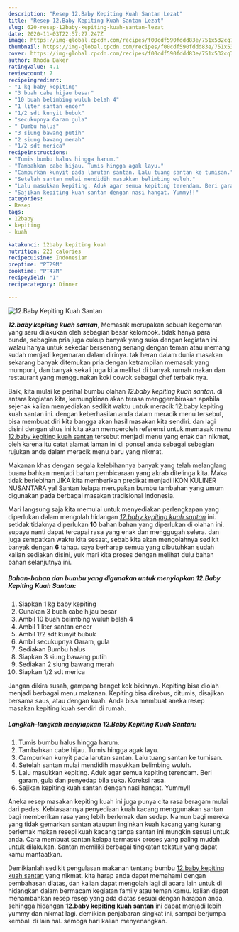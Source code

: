 ```yaml
---
description: "Resep 12.Baby Kepiting Kuah Santan Lezat"
title: "Resep 12.Baby Kepiting Kuah Santan Lezat"
slug: 620-resep-12baby-kepiting-kuah-santan-lezat
date: 2020-11-03T22:57:27.247Z
image: https://img-global.cpcdn.com/recipes/f00cdf590fddd83e/751x532cq70/12baby-kepiting-kuah-santan-foto-resep-utama.jpg
thumbnail: https://img-global.cpcdn.com/recipes/f00cdf590fddd83e/751x532cq70/12baby-kepiting-kuah-santan-foto-resep-utama.jpg
cover: https://img-global.cpcdn.com/recipes/f00cdf590fddd83e/751x532cq70/12baby-kepiting-kuah-santan-foto-resep-utama.jpg
author: Rhoda Baker
ratingvalue: 4.1
reviewcount: 7
recipeingredient:
- "1 kg baby kepiting"
- "3 buah cabe hijau besar"
- "10 buah belimbing wuluh belah 4"
- "1 liter santan encer"
- "1/2 sdt kunyit bubuk"
- "secukupnya Garam gula"
- " Bumbu halus"
- "3 siung bawang putih"
- "2 siung bawang merah"
- "1/2 sdt merica"
recipeinstructions:
- "Tumis bumbu halus hingga harum."
- "Tambahkan cabe hijau. Tumis hingga agak layu."
- "Campurkan kunyit pada larutan santan. Lalu tuang santan ke tumisan."
- "Setelah santan mulai mendidih masukkan belimbing wuluh."
- "Lalu masukkan kepiting. Aduk agar semua kepiting terendam. Beri garam, gula dan penyedap bila suka. Koreksi rasa."
- "Sajikan kepiting kuah santan dengan nasi hangat. Yummy!!"
categories:
- Resep
tags:
- 12baby
- kepiting
- kuah

katakunci: 12baby kepiting kuah 
nutrition: 223 calories
recipecuisine: Indonesian
preptime: "PT29M"
cooktime: "PT47M"
recipeyield: "1"
recipecategory: Dinner

---
```



![12.Baby Kepiting Kuah Santan](https://img-global.cpcdn.com/recipes/f00cdf590fddd83e/751x532cq70/12baby-kepiting-kuah-santan-foto-resep-utama.jpg)

<b><i>12.baby kepiting kuah santan</i></b>, Memasak merupakan sebuah kegemaran yang seru dilakukan oleh sebagian besar kelompok. tidak hanya para bunda, sebagian pria juga cukup banyak yang suka dengan kegiatan ini. walau hanya untuk sekedar bersenang senang dengan teman atau memang sudah menjadi kegemaran dalam dirinya. tak heran dalam dunia masakan sekarang banyak ditemukan pria dengan ketrampilan memasak yang mumpuni, dan banyak sekali juga kita melihat di banyak rumah makan dan restaurant yang menggunakan koki cowok sebagai chef terbaik nya.

Baik, kita mulai ke perihal bumbu olahan <i>12.baby kepiting kuah santan</i>. di antara kegiatan kita, kemungkinan akan terasa menggembirakan apabila sejenak kalian menyediakan sedikit waktu untuk meracik 12.baby kepiting kuah santan ini. dengan keberhasilan anda dalam meracik menu tersebut, bisa membuat diri kita bangga akan hasil masakan kita sendiri. dan lagi disini dengan situs ini kita akan memperoleh referensi untuk memasak menu <u>12.baby kepiting kuah santan</u> tersebut menjadi menu yang enak dan nikmat, oleh karena itu catat alamat laman ini di ponsel anda sebagai sebagian rujukan anda dalam meracik menu baru yang nikmat.

Makanan khas dengan segala kelebihannya banyak yang telah melanglang buana bahkan menjadi bahan pembicaraan yang akrab ditelinga kita. Maka tidak berlebihan JIKA kita memberikan predikat menjadi IKON KULINER NUSANTARA ya! Santan kelapa merupakan bumbu tambahan yang umum digunakan pada berbagai masakan tradisional Indonesia.


Mari langsung saja kita memulai untuk menyediakan perlengkapan yang diperlukan dalam mengolah hidangan <u><i>12.baby kepiting kuah santan</i></u> ini. setidak tidaknya diperlukan <b>10</b> bahan bahan yang diperlukan di olahan ini. supaya nanti dapat tercapai rasa yang enak dan menggugah selera. dan juga sempatkan waktu kita sesaat, sebab kita akan mengolahnya sedikit banyak dengan <b>6</b> tahap. saya berharap semua yang dibutuhkan sudah kalian sediakan disini, yuk mari kita proses dengan melihat dulu bahan bahan selanjutnya ini.

<!--inarticleads1-->

##### Bahan-bahan dan bumbu yang digunakan untuk menyiapkan 12.Baby Kepiting Kuah Santan:

1. Siapkan 1 kg baby kepiting
1. Gunakan 3 buah cabe hijau besar
1. Ambil 10 buah belimbing wuluh belah 4
1. Ambil 1 liter santan encer
1. Ambil 1/2 sdt kunyit bubuk
1. Ambil secukupnya Garam, gula
1. Sediakan  Bumbu halus
1. Siapkan 3 siung bawang putih
1. Sediakan 2 siung bawang merah
1. Siapkan 1/2 sdt merica


Jangan dikira susah, gampang banget kok bikinnya. Kepiting bisa diolah menjadi berbagai menu makanan. Kepiting bisa direbus, ditumis, disajikan bersama saus, atau dengan kuah. Anda bisa membuat aneka resep masakan kepiting kuah sendiri di rumah. 

<!--inarticleads2-->

##### Langkah-langkah menyiapkan 12.Baby Kepiting Kuah Santan:

1. Tumis bumbu halus hingga harum.
1. Tambahkan cabe hijau. Tumis hingga agak layu.
1. Campurkan kunyit pada larutan santan. Lalu tuang santan ke tumisan.
1. Setelah santan mulai mendidih masukkan belimbing wuluh.
1. Lalu masukkan kepiting. Aduk agar semua kepiting terendam. Beri garam, gula dan penyedap bila suka. Koreksi rasa.
1. Sajikan kepiting kuah santan dengan nasi hangat. Yummy!!


Aneka resep masakan kepiting kuah ini juga punya cita rasa beragam mulai dari pedas. Kebiasaannya penyediaan kuah kacang menggunakan santan bagi memberikan rasa yang lebih berlemak dan sedap. Namun bagi mereka yang tidak gemarkan santan ataupun inginkan kuah kacang yang kurang berlemak makan resepi kuah kacang tanpa santan ini mungkin sesuai untuk anda. Cara membuat santan kelapa termasuk proses yang paling mudah untuk dilakukan. Santan memiliki berbagai tingkatan tekstur yang dapat kamu manfaatkan. 

Demikianlah sedikit pengulasan makanan tentang bumbu <u>12.baby kepiting kuah santan</u> yang nikmat. kita harap anda dapat memahami dengan pembahasan diatas, dan kalian dapat mengolah lagi di acara lain untuk di hidangkan dalam bermacam kegiatan family atau teman kamu. kalian dapat menambahkan resep resep yang ada diatas sesuai dengan harapan anda, sehingga hidangan <b>12.baby kepiting kuah santan</b> ini dapat menjadi lebih yummy dan nikmat lagi. demikian penjabaran singkat ini, sampai berjumpa kembali di lain hal. semoga hari kalian menyenangkan.
